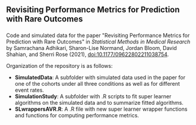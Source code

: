 ## Revisiting Performance Metrics for Prediction with Rare Outcomes
### 

Code and simulated data for the paper "Revisiting Performance Metrics for Prediction with Rare Outcomes" in *Statistical Methods in Medical Research* by Samrachana Adhikari, Sharon-Lise Normand, Jordan Bloom, David Shahian, and Sherri Rose (2021), [doi:10.1177/09622802211038754](https://journals.sagepub.com/doi/10.1177/09622802211038754).

Organization of the repository is as follows:

- **SimulatedData**: A subfolder with simulated data used in the paper for one of the cohorts under all three conditions as well as for different event rates.
- **SimulationStudy**: A subfolder with .R scripts to fit super learner algorithms on the simulated data and to summarize fitted algorithms.
- **SLwrappersAVR.R**: A .R file with new super learner wrapper functions and functions for computing performance metrics.







